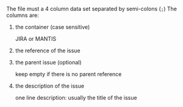 The file must a 4 column data set separated by semi-colons (`;`)
The columns are:
1. the container (case sensitive)

   JIRA or MANTIS
2. the reference of the issue
3. the parent issue (optional)

   keep empty if there is no parent reference
4. the description of the issue

   one line description: usually the title of the issue

